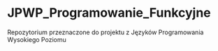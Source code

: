 # JPWP_Programowanie_Funkcyjne
Repozytorium przeznaczone do projektu z Języków Programowania Wysokiego Poziomu
